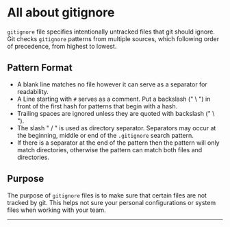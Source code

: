 # All about gitignore

`gitignore` file specifies intentionally untracked files that git should ignore. Git checks `gitignore` patterns from multiple sources, which following order of precedence, from highest to lowest.

## Pattern Format

- A blank line matches no file however it can serve as a separator for readability.
- A Line starting with `#` serves as a comment. Put a backslash (" \ ") in front of the first hash for patterns that begin with a hash.
- Trailing spaces are ignored unless they are quoted with backslash (" \ ").
- The slash " / " is used as directory separator. Separators may occur at the beginning, middle or end of the `.gitignore` search pattern.
- If there is a separator at the end of the pattern then the pattern will only match directories, otherwise the pattern can match both files and directories.

## Purpose

The purpose of `gitignore` files is to make sure that certain files are not tracked by git. This helps not sure your personal configurations or system files when working with your team.

---
